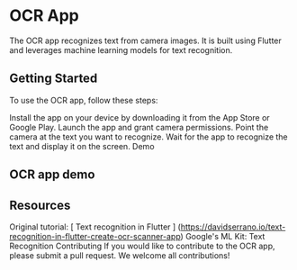 
# OCR App
The OCR app recognizes text from camera images. It is built using Flutter and leverages machine learning models for text recognition.

## Getting Started
To use the OCR app, follow these steps:

Install the app on your device by downloading it from the App Store or Google Play.
Launch the app and grant camera permissions.
Point the camera at the text you want to recognize.
Wait for the app to recognize the text and display it on the screen.
Demo
## OCR app demo

## Resources
Original tutorial: [ Text recognition in Flutter ] (https://davidserrano.io/text-recognition-in-flutter-create-ocr-scanner-app)
Google's ML Kit: Text Recognition
Contributing
If you would like to contribute to the OCR app, please submit a pull request. We welcome all contributions!
